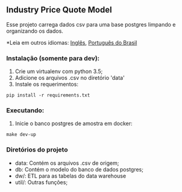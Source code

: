 ## Industry Price Quote Model

Esse projeto carrega dados csv para uma base postgres limpando e organizando os dados.

*Leia em outros idiomas: [Inglês](README.md), [Português do Brasil](README.ptbr.md)

### Instalação (somente para dev):

1) Crie um virtualenv com python 3.5;
1) Adicione os arquivos .csv no diretório 'data'
1) Instale os requerimentos:
```
pip install -r requirements.txt
```

### Executando:

1) Inicie o banco postgres de amostra em docker:
```
make dev-up
```

### Diretórios do projeto

- data: Contém os arquivos .csv de origem;
- db: Contém o modelo do banco de dados postgres;
- dw/: ETL para as tabelas do data warehouse
- util/: Outras funções;

